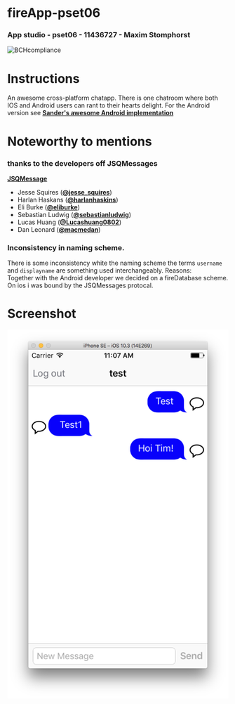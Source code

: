 # fireApp-pset06
### App studio - pset06 - 11436727 - Maxim Stomphorst
![BCHcompliance](https://bettercodehub.com/edge/badge/majstomphorst/fireApp-pset06?branch=master)

# Instructions
An awesome cross-platform chatapp. There is one chatroom where both IOS and Android users can rant to their hearts delight. For the Android version see [**Sander's awesome Android implementation**](https://github.com/grelon/sander-pset6)
# Noteworthy to mentions

### thanks to the developers off JSQMessages
[**JSQMessage**](https://github.com/jessesquires/JSQMessagesViewController)
- Jesse Squires ([**@jesse_squires**](https://twitter.com/jesse_squires))
- Harlan Haskans ([**@harlanhaskins**](https://github.com/harlanhaskins))
- Eli Burke ([**@eliburke**](https://github.com/eliburke))
- Sebastian Ludwig ([**@sebastianludwig**](https://github.com/sebastianludwig))
- Lucas Huang ([**@Lucashuang0802**](https://github.com/Lucashuang0802))
- Dan Leonard ([**@macmedan**](https://github.com/macmedan))

### Inconsistency in naming scheme.
There is some inconsistency white the naming scheme
the terms `username` and `displayname` are something used interchangeably.
Reasons:<br/>
Together with the Android developer we decided on a fireDatabase scheme.<br/>
On ios i was bound by the JSQMessages protocal.

# Screenshot
![alt tag](https://raw.githubusercontent.com/majstomphorst/fireApp-pset06/master/doc/Screen%20Shot%202017-05-12%20at%2013.01.19.png)
